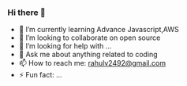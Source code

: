 ### Hi there 👋

- 🌱 I’m currently learning Advance Javascript,AWS
- 👯 I’m looking to collaborate on open source
- 🤔 I’m looking for help with ...
- 💬 Ask me about anything related to coding
- 📫 How to reach me: rahulv2492@gmail.com
- ⚡ Fun fact: ...


